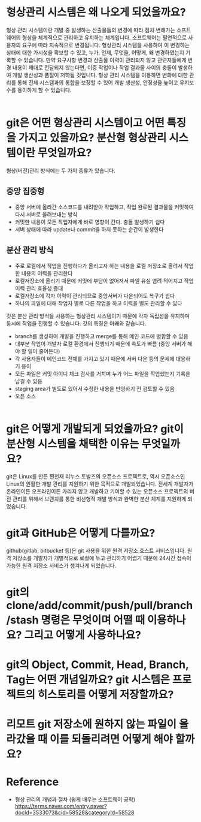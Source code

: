 # 형상관리 시스템은 왜 나오게 되었을까요?

형상 관리 시스템이란 개발 중 발생하는 산출물들의 변경에 따라 점차 변해가는 소프트웨어의 형상을 체계적으로 관리하고 유지하는 체계입니다. 소프트웨어는 필연적으로 사용자의 요구에 따라 지속적으로 변경됩니다. 형상관리 시스템을 사용하여 이 변경하는 상태에 대한 가시성을 확보할 수 있고, 누가, 언제, 무엇을, 어떻게, 왜 변경하였는지 기록할 수 있습니다. 만약 요구사항 변경과 산출물 이력이 관리되지 않고 관련자들에게 변경 내용이 제대로 전달되지 않는다면, 이중 작업이나 작업 결과물 사이의 충돌이 발생하여 개발 생산성과 품질이 저하될 것입니다. 형상 관리 시스템을 이용하면 변화에 대한 관리를 통해 전체 시스템과의 통합을 보장할 수 있어 개발 생산성, 안정성을 높이고 유지보수를 용이하게 할 수 있습니다.
<br>
<br>

# git은 어떤 형상관리 시스템이고 어떤 특징을 가지고 있을까요? 분산형 형상관리 시스템이란 무엇일까요?

형상(버전)관리 방식에는 두 가지 종류가 있습니다.

## 중앙 집중형

- 중앙 서버에 올라간 소스코드를 내려받아 작업하고, 작업 완료된 결과물을 커밋하여 다시 서버로 올려보내는 방식
- 커밋한 내용이 모든 작업자에게 바로 영향이 간다. 충돌 발생하기 쉽다
- 서버 상태에 따라 update나 commit을 하지 못하는 순간이 발생한다

## 분산 관리 방식

- 주로 로컬에서 작업을 진행하다가 올리고자 하는 내용을 로컬 저장소로 올려서 작업한 내용의 이력을 관리한다
- 로컬저장소에 올리기 때문에 커밋에 부담이 없어져서 파일 유실 염려 적어지고 작업 이력 관리 효율성 증대
- 로컬저장소에 각자 이력이 관리되므로 중앙서버가 다운되어도 복구가 쉽다
- 하나의 파일에 대해 작업자 별로 다른 작업을 하고 이력을 별도 관리할 수 있다

깃은 분산 관리 방식을 사용하는 형상관리 시스템이기 때문에 각자 독립성을 유지하며 동시에 작업을 진행할 수 있습니다.
깃의 특징은 아래와 같습니다.

- branch를 생성하여 개발을 진행하고 merge를 통해 메인 코드에 병합할 수 있음
- 대부분 작업이 개발자 로컬 환경에서 진행되기 때문에 속도가 빠름 (중앙 서버가 해야 할 일이 줄어든다)
- 각 사용자들이 메인코드 전체를 가지고 있기 때문에 서버 다운 등의 문제에 대응하기 용이
- 모든 파일은 커밋 아이디 체크 검사를 거치며 누가 어느 파일을 작업했는지 기록을 남길 수 있음
- staging area가 별도로 있어서 수정한 내용을 반영하기 전 검토할 수 있음
- 오픈 소스
  <br>
  <br>

# git은 어떻게 개발되게 되었을까요? git이 분산형 시스템을 채택한 이유는 무엇일까요?

git은 Linux를 만든 찐천재 리누스 토발즈의 오픈소스 프로젝트로, 역시 오픈소스인 Linux의 원활한 개발 관리를 지원하기 위한 목적으로 개발되었습니다.
전세계 개발자가 온라인이든 오프라인이든 가리지 않고 개발하고 기여할 수 있는 오픈소스 프로젝트의 버전 관리를 위해서 브랜치를 통한 비선형적 개발 방식과 완벽한 분산 체계를 지원하게 되었습니다.

# git과 GitHub은 어떻게 다를까요?

github(gitlab, bitbucket 등)은 git 사용을 위한 원격 저장소 호스트 서비스입니다.
원격 저장소를 개발자가 개별적으로 로컬에 두고 관리하기 어렵기 때문에 24시간 접속이 가능한 원격 저장소 서비스가 생겨나게 되었습니다.

# git의 clone/add/commit/push/pull/branch/stash 명령은 무엇이며 어떨 때 이용하나요? 그리고 어떻게 사용하나요?

# git의 Object, Commit, Head, Branch, Tag는 어떤 개념일까요? git 시스템은 프로젝트의 히스토리를 어떻게 저장할까요?

# 리모트 git 저장소에 원하지 않는 파일이 올라갔을 때 이를 되돌리려면 어떻게 해야 할까요?

# Reference

- 형상 관리의 개념과 절차 (쉽게 배우는 소프트웨어 공학) https://terms.naver.com/entry.naver?docId=3533073&cid=58528&categoryId=58528

